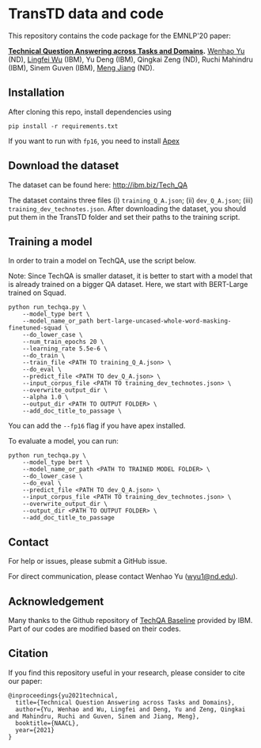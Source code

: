 # TransTD data and code

This repository contains the code package for the EMNLP'20 paper:

**[Technical Question Answering across Tasks and Domains](https://arxiv.org/pdf/2010.09780.pdf).** [Wenhao Yu](https://wyu97.github.io/) (ND), [Lingfei Wu](https://sites.google.com/a/email.wm.edu/teddy-lfwu/) (IBM), Yu Deng (IBM), Qingkai Zeng (ND), Ruchi Mahindru (IBM), Sinem Guven (IBM), [Meng Jiang](http://meng-jiang.com/) (ND).

## Installation


After cloning this repo, install dependencies using 
```
pip install -r requirements.txt
```

If you want to run with `fp16`, you need to install [Apex]( https://github.com/NVIDIA/apex.git)

## Download the dataset

The dataset can be found here: http://ibm.biz/Tech_QA

The dataset contains three files (i) `training_Q_A.json`; (ii) `dev_Q_A.json`; (iii) `training_dev_technotes.json`. 
After downloading the dataset, you should put them in the TransTD folder and set their paths to the training script.


## Training a model

In order to train a model on TechQA, use the script below. 

Note: Since TechQA is smaller dataset, it is better to start with a model that is already trained on a bigger QA dataset. Here, we start with BERT-Large trained on Squad.

```
python run_techqa.py \
    --model_type bert \
    --model_name_or_path bert-large-uncased-whole-word-masking-finetuned-squad \
    --do_lower_case \
    --num_train_epochs 20 \
    --learning_rate 5.5e-6 \
    --do_train \
    --train_file <PATH TO training_Q_A.json> \
    --do_eval \
    --predict_file <PATH TO dev_Q_A.json> \
    --input_corpus_file <PATH TO training_dev_technotes.json> \
    --overwrite_output_dir \
    --alpha 1.0 \
    --output_dir <PATH TO OUTPUT FOLDER> \ 
    --add_doc_title_to_passage \
```

You can add the `--fp16` flag if you have apex installed.

To evaluate a model, you can run:

```
python run_techqa.py \
    --model_type bert \
    --model_name_or_path <PATH TO TRAINED MODEL FOLDER> \
    --do_lower_case \
    --do_eval \
    --predict_file <PATH TO dev_Q_A.json> \
    --input_corpus_file <PATH TO training_dev_technotes.json> \
    --overwrite_output_dir \
    --output_dir <PATH TO OUTPUT FOLDER> \ 
    --add_doc_title_to_passage 
```


## Contact

For help or issues, please submit a GitHub issue.

For direct communication, please contact Wenhao Yu (wyu1@nd.edu).


## Acknowledgement
Many thanks to the Github repository of [TechQA Baseline](https://github.com/IBM/techqa) provided by IBM. Part of our codes are modified based on their codes.

## Citation
If you find this repository useful in your research, please consider to cite our paper:

```
@inproceedings{yu2021technical,
  title={Technical Question Answering across Tasks and Domains},
  author={Yu, Wenhao and Wu, Lingfei and Deng, Yu and Zeng, Qingkai and Mahindru, Ruchi and Guven, Sinem and Jiang, Meng},
  booktitle={NAACL},
  year={2021}
}
```

